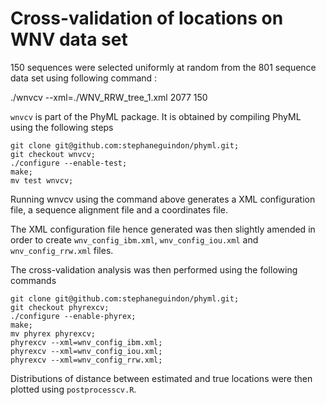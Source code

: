 

# Cross-validation of locations on WNV data set

150 sequences were selected uniformly at random from the 801 sequence data set using following command :

./wnvcv --xml=./WNV_RRW_tree_1.xml 2077 150

`wnvcv` is part of the PhyML package. It is obtained by compiling PhyML using the following steps

```
git clone git@github.com:stephaneguindon/phyml.git;
git checkout wnvcv;
./configure --enable-test;
make;
mv test wnvcv;
```

Running wnvcv using the command above generates a XML configuration file, a sequence alignment file and a coordinates file.

The XML configuration file hence generated was then slightly amended in order to create `wnv_config_ibm.xml`, `wnv_config_iou.xml` and `wnv_config_rrw.xml` files.

The cross-validation analysis was then performed using the following commands

```
git clone git@github.com:stephaneguindon/phyml.git;
git checkout phyrexcv;
./configure --enable-phyrex;
make;
mv phyrex phyrexcv;
phyrexcv --xml=wnv_config_ibm.xml;
phyrexcv --xml=wnv_config_iou.xml;
phyrexcv --xml=wnv_config_rrw.xml;
```

Distributions of distance between estimated and true locations were then plotted using `postprocesscv.R`.

